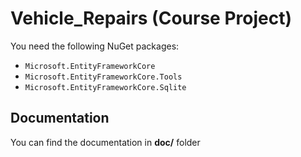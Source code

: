 # Vehicle_Repairs (Course Project)

You need the following NuGet packages:

- ``Microsoft.EntityFrameworkCore``
- ``Microsoft.EntityFrameworkCore.Tools``
- ``Microsoft.EntityFrameworkCore.Sqlite``

## Documentation

You can find the documentation in **doc/** folder
